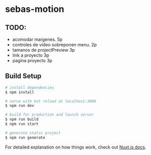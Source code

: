 # sebas-motion

## TODO: 
- acomodar margenes. 5p
- controles de video sobreponen menu. 2p
- tamanos de projectPreview 3p
- link a proyecto 3p
- pagina proyecto 3p

## Build Setup

```bash
# install dependencies
$ npm install

# serve with hot reload at localhost:3000
$ npm run dev

# build for production and launch server
$ npm run build
$ npm run start

# generate static project
$ npm run generate
```

For detailed explanation on how things work, check out [Nuxt.js docs](https://nuxtjs.org).
